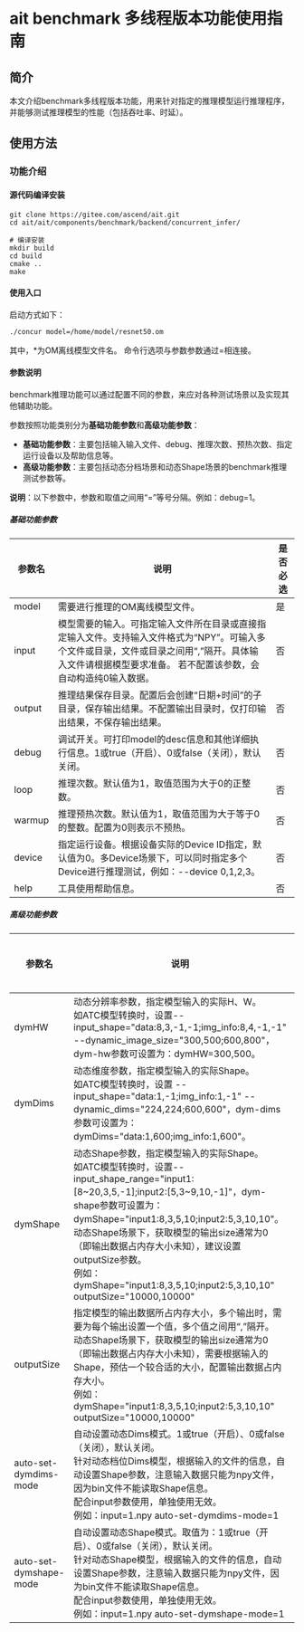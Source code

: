 # ait benchmark 多线程版本功能使用指南

## 简介
本文介绍benchmark多线程版本功能，用来针对指定的推理模型运行推理程序，并能够测试推理模型的性能（包括吞吐率、时延）。

## 使用方法
### 功能介绍
#### 源代码编译安装

```shell
git clone https://gitee.com/ascend/ait.git
cd ait/ait/components/benchmark/backend/concurrent_infer/

# 编译安装
mkdir build
cd build
cmake ..
make

```
#### 使用入口
启动方式如下：
```bash
./concur model=/home/model/resnet50.om 
```
其中，*为OM离线模型文件名。
命令行选项与参数参数通过=相连接。

#### 参数说明
benchmark推理功能可以通过配置不同的参数，来应对各种测试场景以及实现其他辅助功能。

参数按照功能类别分为**基础功能参数**和**高级功能参数**：

- **基础功能参数**：主要包括输入输入文件、debug、推理次数、预热次数、指定运行设备以及帮助信息等。
- **高级功能参数**：主要包括动态分档场景和动态Shape场景的benchmark推理测试参数等。

**说明**：以下参数中，参数和取值之间用“=”等号分隔。例如：debug=1。

##### 基础功能参数

| 参数名                   | 说明                                                                                                                                          | 是否必选 |
|-----------------------|---------------------------------------------------------------------------------------------------------------------------------------------| -------- |
| model            | 需要进行推理的OM离线模型文件。                                                                                                                            | 是       |
| input               | 模型需要的输入。可指定输入文件所在目录或直接指定输入文件。支持输入文件格式为“NPY”。可输入多个文件或目录，文件或目录之间用“,”隔开。具体输入文件请根据模型要求准备。  若不配置该参数，会自动构造纯0输入数据。 | 否       |
| output              | 推理结果保存目录。配置后会创建“日期+时间”的子目录，保存输出结果。不配置输出目录时，仅打印输出结果，不保存输出结果。                                 | 否       |
| debug               | 调试开关。可打印model的desc信息和其他详细执行信息。1或true（开启）、0或false（关闭），默认关闭。                                                                                  | 否       |
| loop                | 推理次数。默认值为1，取值范围为大于0的正整数。                                                                                       | 否       |
| warmup        | 推理预热次数。默认值为1，取值范围为大于等于0的整数。配置为0则表示不预热。                                                                                                      | 否       |
| device              | 指定运行设备。根据设备实际的Device ID指定，默认值为0。多Device场景下，可以同时指定多个Device进行推理测试，例如：--device 0,1,2,3。                                                        | 否       |
| help                | 工具使用帮助信息。                                                                                                                                   | 否       |

##### 高级功能参数

| 参数名                      | 说明                                                         | 是否必选 |
|--------------------------| ------------------------------------------------------------ | -------- |
| dymHW                 | 动态分辨率参数，指定模型输入的实际H、W。 <br>如ATC模型转换时，设置--input_shape="data:8,3,-1,-1;img_info:8,4,-1,-1" --dynamic_image_size="300,500;600,800"，dym-hw参数可设置为：dymHW=300,500。 | 否       |
| dymDims               | 动态维度参数，指定模型输入的实际Shape。 <br>如ATC模型转换时，设置 --input_shape="data:1,-1;img_info:1,-1" --dynamic_dims="224,224;600,600"，dym-dims参数可设置为：dymDims="data:1,600;img_info:1,600"。 | 否       |
| dymShape              | 动态Shape参数，指定模型输入的实际Shape。 <br>如ATC模型转换时，设置--input_shape_range="input1:\[8\~20,3,5,-1\];input2:\[5,3\~9,10,-1\]"，dym-shape参数可设置为：dymShape="input1:8,3,5,10;input2:5,3,10,10"。<br>动态Shape场景下，获取模型的输出size通常为0（即输出数据占内存大小未知），建议设置outputSize参数。<br/>例如：dymShape="input1:8,3,5,10;input2:5,3,10,10" outputSize="10000,10000" | 否       |
| outputSize            | 指定模型的输出数据所占内存大小，多个输出时，需要为每个输出设置一个值，多个值之间用“,”隔开。<br>动态Shape场景下，获取模型的输出size通常为0（即输出数据占内存大小未知），需要根据输入的Shape，预估一个较合适的大小，配置输出数据占内存大小。<br>例如：dymShape="input1:8,3,5,10;input2:5,3,10,10" outputSize="10000,10000" | 否       |
| auto-set-dymdims-mode  | 自动设置动态Dims模式。1或true（开启）、0或false（关闭），默认关闭。<br/>针对动态档位Dims模型，根据输入的文件的信息，自动设置Shape参数，注意输入数据只能为npy文件，因为bin文件不能读取Shape信息。<br/>配合input参数使用，单独使用无效。<br/>例如：input=1.npy auto-set-dymdims-mode=1 | 否       |
| auto-set-dymshape-mode | 自动设置动态Shape模式。取值为：1或true（开启）、0或false（关闭），默认关闭。<br>针对动态Shape模型，根据输入的文件的信息，自动设置Shape参数，注意输入数据只能为npy文件，因为bin文件不能读取Shape信息。<br>配合input参数使用，单独使用无效。<br/>例如：input=1.npy auto-set-dymshape-mode=1 | 否       |
